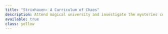 ```yaml
---
title: "Strixhaven: A Curriculum of Chaos"
description: Attend magical university and investigate the mysteries contained within its walls
available: true
class: yellow
---
```

